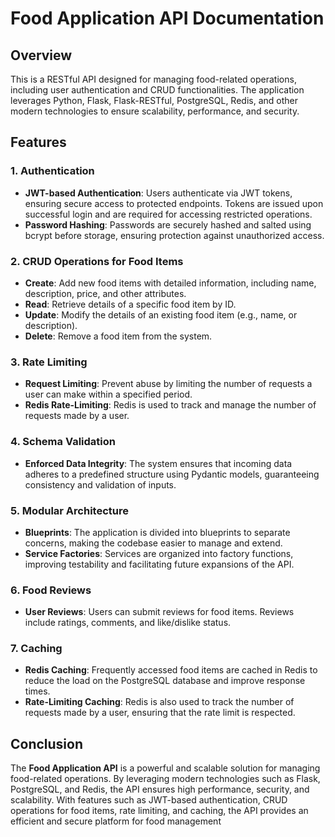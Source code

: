 # Food Application API Documentation

## Overview
This is a RESTful API designed for managing food-related operations, including user authentication and CRUD functionalities. The application leverages Python, Flask, Flask-RESTful, PostgreSQL, Redis, and other modern technologies to ensure scalability, performance, and security.

## Features
### 1. Authentication
 - **JWT-based Authentication**: Users authenticate via JWT tokens, ensuring secure access to protected endpoints. Tokens are issued upon successful login and are required for accessing restricted operations.
 - **Password Hashing**: Passwords are securely hashed and salted using bcrypt before storage, ensuring protection against unauthorized access.

### 2. CRUD Operations for Food Items
 - **Create**: Add new food items with detailed information, including name, description, price, and other attributes.
 - **Read**: Retrieve details of a specific food item by ID.
 - **Update**: Modify the details of an existing food item (e.g., name, or description).
 - **Delete**: Remove a food item from the system.

### 3. Rate Limiting
 + **Request Limiting**: Prevent abuse by limiting the number of requests a user can make within a specified period.
 + **Redis Rate-Limiting**: Redis is used to track and manage the number of requests made by a user.

### 4. Schema Validation
 - **Enforced Data Integrity**: The system ensures that incoming data adheres to a predefined structure using Pydantic models, guaranteeing consistency and validation of inputs.

### 5. Modular Architecture
 - **Blueprints**: The application is divided into blueprints to separate concerns, making the codebase easier to manage and extend.
 - **Service Factories**: Services are organized into factory functions, improving testability and facilitating future expansions of the API.

### 6. Food Reviews
 - **User Reviews**: Users can submit reviews for food items. Reviews include ratings, comments, and like/dislike status.

### 7. Caching
- **Redis Caching**: Frequently accessed food items are cached in Redis to reduce the load on the PostgreSQL database and improve response times.
- **Rate-Limiting Caching**: Redis is also used to track the number of requests made by a user, ensuring that the rate limit is respected.

## Conclusion
The **Food Application API** is a powerful and scalable solution for managing food-related operations. By leveraging modern technologies such as Flask, PostgreSQL, and Redis, the API ensures high performance, security, and scalability. With features such as JWT-based authentication, CRUD operations for food items, rate limiting, and caching, the API provides an efficient and secure platform for food management